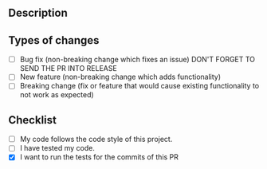 ## Description
<!--- Describe your changes in detail -->

## Types of changes
<!--- Put an `x` in all the boxes that apply: -->
- [ ] Bug fix (non-breaking change which fixes an issue) DON'T FORGET TO SEND THE PR INTO RELEASE
- [ ] New feature (non-breaking change which adds functionality)
- [ ] Breaking change (fix or feature that would cause existing functionality to not work as expected)

## Checklist
<!--- Put an `x` in all the boxes that apply: -->
- [ ] My code follows the code style of this project.
- [ ] I have tested my code.
- [x] I want to run the tests for the commits of this PR
